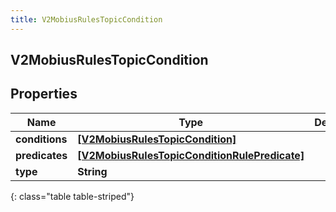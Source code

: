 ```yaml
---
title: V2MobiusRulesTopicCondition
---
```

## V2MobiusRulesTopicCondition

## Properties

|Name | Type | Description | Notes|
|------------ | ------------- | ------------- | -------------|
| **conditions** | [**[V2MobiusRulesTopicCondition]**](V2MobiusRulesTopicCondition.html) |  | [optional] |
| **predicates** | [**[V2MobiusRulesTopicConditionRulePredicate]**](V2MobiusRulesTopicConditionRulePredicate.html) |  | [optional] |
| **type** | **String** |  | [optional] |
{: class="table table-striped"}


